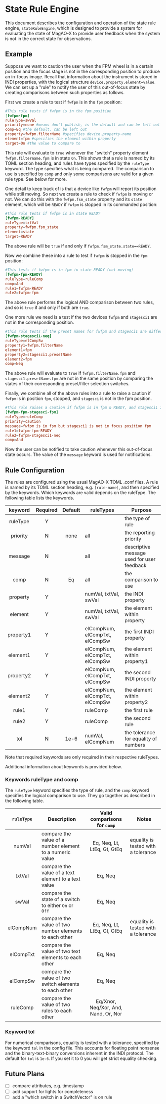 # State Rule Engine

This document describes the configuration and operation of the state rule engine, `stateRuleEngine`, which is designed to provide a system for evaluating the state of MagAO-X to provide user feedback when the system is not in the correct state for observations.

## Example
Suppose we want to caution the user when the FPM wheel is in a certain position and the focus stage is not in the corresponding position to produce an in-focus image. Recall that information about the instrument is stored in INDI properties, with the logical structure `device.property.element=value`.  We can set up a "rule" to notify the user of this out-of-focus state by creating comparisons between such properties as follows.

First we create a rule to test if `fwfpm` is in the `fpm` position:
```toml
#This rule tests if fwfpm is in the fpm position
[fwfpm-fpm]
ruleType=swVal
priority=none #means don't publish, is the default and can be left out
comp=Eq #the default, can be left out
property=fwfpm.filterName #specifies device.property-name
element=fpm #specifies the element within property
target=On #the value to compare to
```

This rule will evaluate to `true` whenever the "switch" property element `fwfpm.filtername.fpm` is in state `On`.  This shows that a rule is named by its TOML section heading, and rules have types specified by the `ruleType` keyword.  The type specifies what is being compared.  The comparison to use is specified by `comp` and only some comparisons are valid for a given rule type.  See below for more.

One detail to keep track of is that a device like `fwfpm` will report its
position while still moving. So next we create a rule to check if `fwfpm` is moving or not.  We can do this with the `fwfpm.fsm_state` property and its `state` element, which will be `READY` if `fwfpm` is
stopped in its commanded position:

```toml
#This rule tests if fwfpm is in state READY
[fwfpm-READY]
ruleType=txtVal
property=fwfpm.fsm_state
element=state
target=READY
```
The above rule will be `true` if and only if `fwfpm.fsm_state.state==READY`.

Now we combine these into a rule to test if `fwfpm` is stopped 
in the `fpm` position:

```toml
#This tests if fwfpm is in fpm in state READY (not moving)
[fwfpm-fpm-READY]
ruleType=ruleComp
comp=And
rule1=fwfpm-READY
rule2=fwfpm-fpm
```

The above rule performs the logical AND comparison between two rules, and so is `true` if and only if both are `true`.

One more rule we need is a test if the two devices `fwfpm` and `stagesci1` are not in the corresponding position. 
```toml
#this rule tests if the preset names for fwfpm and stagesci1 are different
[fwfpm-stagesci1-neq]
ruleType=elCompSw
property1=fwfpm.filterName
element1=fpm
property2=stagesci1.presetName
element2=fpm
comp=Neq
```
The above rule will evaluate to `true` if `fwfpm.filterName.fpm` and `stagesci1.presetName.fpm` are not in the same position by comparing the states of their corresponding preset/filter selection switches.

Finally, we combine all of the above rules into a rule to raise a caution if `fwfpm` is in position `fpm`, stopped, and `stagesci`
is not in the fpm position.
```toml
#This rule raises a caution if fwfpm is in fpm & READY, and stagesci1 is not in fpm
[fwfpm-fpm-stagesci-fpm]
ruleType=ruleComp
priority=caution
message=fwfpm is in fpm but stagesci1 is not in focus position fpm
rule1=fwfpm-fpm-READY
rule2=fwfpm-stagesci1-neq
comp=And
```
Now the user can be notified to take caution whenever this out-of-focus state occurs.  The value of the `message` keyword is used for notifications.

## Rule Configuration

The rules are configured using the usual MagAO-X TOML .conf files.  A rule is named by its TOML section heading, e.g. `[rule-name]`, and then 
specified by the keywords.  Which keywords are valid depends on the ruleType.  The following table lists the keywords.

| keyword     | Required | Default | ruleTypes  | Purpose                    | 
|:-----------:|:--------:|:-------:|------------|--------------------|
| ruleType    | Y        |         |            | the type of rule |
| priority    | N        | none    | all        | the reporting priority |
| message     | N        |         | all        | descriptive message used for user feedback |
| comp        | N        | Eq      | all        | the comparison to use |
| property    | Y        |         | numVal, txtVal, swVal | the INDI property |
| element     | Y        |         | numVal, txtVal, swVal | the element within property |
| property1   | Y        |         | elCompNum, elCompTxt, elCompSw | the first INDI property |
| element1    | Y        |         | elCompNum, elCompTxt, elCompSw | the element within property1 |
| property2   | Y        |         | elCompNum, elCompTxt, elCompSw | the second INDI property |
| element2    | Y        |         | elCompNum, elCompTxt, elCompSw | the element within property2 |
| rule1       | Y        |         | ruleComp   | the first rule |
| rule2       | Y        |         | ruleComp   | the second rule |
| tol         | N        | 1e-6    | numVal, elCompNum | the tolerance for equality of numbers |

Note that required keywords are only required in their respective ruleTypes. 

Additional information about keywords is provided below.

### Keywords ruleType and comp

The `ruleType` keyword specifies the type of rule, and the `comp` keyword specifies the logical comparison to use.  They go together as described in the following table.

`ruleType`  | Description                                                    |  Valid comparisons for `comp` | Notes
|:---------:|----------------------------------------------------------------|:-----------------------------:|-----------------------------|
numVal      | compare the value of a number element to a numeric value | Eq, Neq, Lt, LtEq, Gt, GtEq          | equality is tested with a tolerance|
txtVal      | compare the value of a text element to a text value     | Eq, Neq                            ||
swVal       | compare the state of a switch to either `On` or `Off`   | Eq, Neq                            ||
elCompNum   | compare the value of two number elements to each other    | Eq, Neq, Lt, LtEq, Gt, GtEq          | equality is tested with a tolerance|
elCompTxt   | compare the value of two text elements to each other      | Eq, Neq                            ||
elCompSw    | compare the value of two switch elements to each other    | Eq, Neq                            ||
ruleComp    | compare the value of two rules to each other                   | Eq/Xnor, Neq/Xor, And, Nand, Or, Nor ||


### Keyword tol
For numerical comparisons, equality is tested with a tolerance, specified by the keyword `tol` in the config file.  This accounts for floating point nonsense and the binary-text-binary conversions inherent in the INDI protocol.  The default for `tol` is `1e-6`.  If you set it to 0 you will get strict equality checking.

## Future Plans

- [ ] compare attributes, e.g. timestamp
- [ ] add support for lights for completeness
- [ ] add a "which switch in a SwitchVector" is on rule 